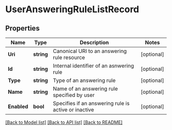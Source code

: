 # UserAnsweringRuleListRecord

## Properties

Name | Type | Description | Notes
------------ | ------------- | ------------- | -------------
**Uri** | **string** | Canonical URI to an answering rule resource | [optional] 
**Id** | **string** | Internal identifier of an asnwering rule | [optional] 
**Type** | **string** | Type of an answering rule | [optional] 
**Name** | **string** | Name of an answering rule specified by user | [optional] 
**Enabled** | **bool** | Specifies if an answering rule is active or inactive | [optional] 

[[Back to Model list]](../README.md#documentation-for-models) [[Back to API list]](../README.md#documentation-for-api-endpoints) [[Back to README]](../README.md)


